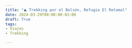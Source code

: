 ```yaml
---
title: "⛰ Trekking por el Bolsón, Refugio El Retamal"
date: 2024-03-29T00:00:00-03:00
draft: True
tags:
- Viajes
- Trekking

---
```


